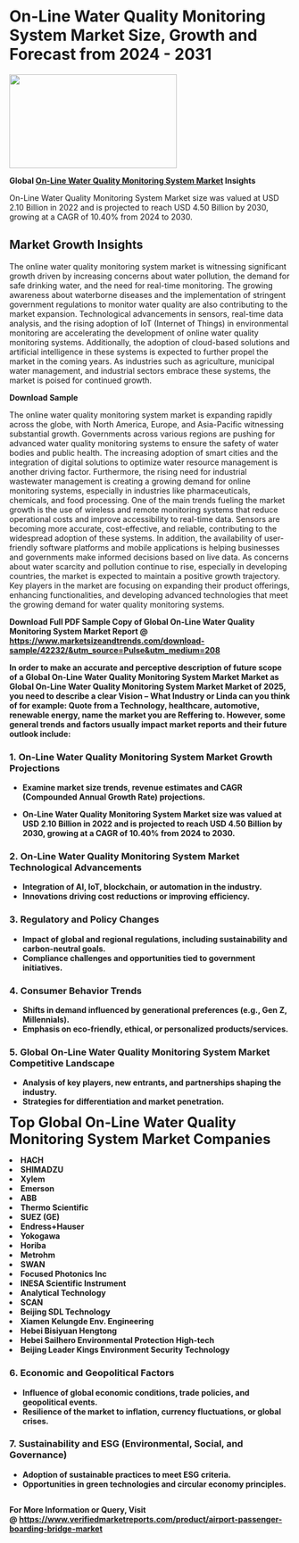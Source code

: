 <H1>On-Line Water Quality Monitoring System Market Size, Growth and Forecast from 2024 - 2031</H1><img class="aligncenter size-medium wp-image-584254" src="https://thirdeyenews.in/wp-content/uploads/2024/09/Global-Market-Research-300x168.jpeg" alt="" width="300" height="168" /><p><strong>Global&nbsp;<a href="https://www.marketsizeandtrends.com/download-sample/42232/&amp;utm_source=Pulse&amp;utm_medium=208">On-Line Water Quality Monitoring System Market</a> Insights</strong></p><p>On-Line Water Quality Monitoring System Market size was valued at USD 2.10 Billion in 2022 and is projected to reach USD 4.50 Billion by 2030, growing at a CAGR of 10.40% from 2024 to 2030.</p><p><h2>Market Growth Insights</h2> <p>The online water quality monitoring system market is witnessing significant growth driven by increasing concerns about water pollution, the demand for safe drinking water, and the need for real-time monitoring. The growing awareness about waterborne diseases and the implementation of stringent government regulations to monitor water quality are also contributing to the market expansion. Technological advancements in sensors, real-time data analysis, and the rising adoption of IoT (Internet of Things) in environmental monitoring are accelerating the development of online water quality monitoring systems. Additionally, the adoption of cloud-based solutions and artificial intelligence in these systems is expected to further propel the market in the coming years. As industries such as agriculture, municipal water management, and industrial sectors embrace these systems, the market is poised for continued growth.</p> <p><strong>Download Sample</strong></p> <p>The online water quality monitoring system market is expanding rapidly across the globe, with North America, Europe, and Asia-Pacific witnessing substantial growth. Governments across various regions are pushing for advanced water quality monitoring systems to ensure the safety of water bodies and public health. The increasing adoption of smart cities and the integration of digital solutions to optimize water resource management is another driving factor. Furthermore, the rising need for industrial wastewater management is creating a growing demand for online monitoring systems, especially in industries like pharmaceuticals, chemicals, and food processing. One of the main trends fueling the market growth is the use of wireless and remote monitoring systems that reduce operational costs and improve accessibility to real-time data. Sensors are becoming more accurate, cost-effective, and reliable, contributing to the widespread adoption of these systems. In addition, the availability of user-friendly software platforms and mobile applications is helping businesses and governments make informed decisions based on live data. As concerns about water scarcity and pollution continue to rise, especially in developing countries, the market is expected to maintain a positive growth trajectory. Key players in the market are focusing on expanding their product offerings, enhancing functionalities, and developing advanced technologies that meet the growing demand for water quality monitoring systems.</p> <p><strong></p><p><span class=""><strong>Download Full PDF Sample Copy of Global On-Line Water Quality Monitoring System Market Report</strong> @ <a href="https://www.marketsizeandtrends.com/download-sample/42232/&amp;utm_source=Pulse&amp;utm_medium=208" target="_blank">https://www.marketsizeandtrends.com/download-sample/42232/&amp;utm_source=Pulse&amp;utm_medium=208</a></span></p><p>In order to make an accurate and perceptive description of future scope of a Global&nbsp;On-Line Water Quality Monitoring System Market Market as Global&nbsp;On-Line Water Quality Monitoring System Market Market of 2025, you need to describe a clear Vision &ndash; What Industry or Linda can you think of for example: Quote from a Technology, healthcare, automotive, renewable energy, name the market you are Reffering to. However, some general trends and factors usually impact market reports and their future outlook include:</p><h3>1.&nbsp;<strong>On-Line Water Quality Monitoring System Market Growth Projections</strong></h3><ul><li>Examine market size trends, revenue estimates and CAGR (Compounded Annual Growth Rate) projections.</li><li><p>On-Line Water Quality Monitoring System Market size was valued at USD 2.10 Billion in 2022 and is projected to reach USD 4.50 Billion by 2030, growing at a CAGR of 10.40% from 2024 to 2030.</p></li></ul><h3>2.&nbsp;<strong>On-Line Water Quality Monitoring System Market Technological Advancements</strong></h3><ul><li>Integration of AI, IoT, blockchain, or automation in the industry.</li><li>Innovations driving cost reductions or improving efficiency.</li></ul><h3>3.&nbsp;<strong>Regulatory and Policy Changes</strong></h3><ul><li>Impact of global and regional regulations, including sustainability and carbon-neutral goals.</li><li>Compliance challenges and opportunities tied to government initiatives.</li></ul><h3>4.&nbsp;<strong>Consumer Behavior Trends</strong></h3><ul><li>Shifts in demand influenced by generational preferences (e.g., Gen Z, Millennials).</li><li>Emphasis on eco-friendly, ethical, or personalized products/services.</li></ul><h3>5.&nbsp;<strong>Global On-Line Water Quality Monitoring System Market Competitive Landscape</strong></h3><ul><li>Analysis of key players, new entrants, and partnerships shaping the industry.</li><li>Strategies for differentiation and market penetration.</li></ul><p data-pm-slice="1 1 []"><span style="color: inherit; font-family: inherit; font-size: 25px;">Top Global On-Line Water Quality Monitoring System Market Companies</span></p><div class="" data-test-id=""><p><li>HACH</li><li> SHIMADZU</li><li> Xylem</li><li> Emerson</li><li> ABB</li><li> Thermo Scientific</li><li> SUEZ (GE)</li><li> Endress+Hauser</li><li> Yokogawa</li><li> Horiba</li><li> Metrohm</li><li> SWAN</li><li> Focused Photonics Inc</li><li> INESA Scientific Instrument</li><li> Analytical Technology</li><li> SCAN</li><li> Beijing SDL Technology</li><li> Xiamen Kelungde Env. Engineering</li><li> Hebei Bisiyuan Hengtong</li><li> Hebei Sailhero Environmental Protection High-tech</li><li> Beijing Leader Kings Environment Security Technology</li></p></div><h3>6.&nbsp;<strong>Economic and Geopolitical Factors</strong></h3><ul><li>Influence of global economic conditions, trade policies, and geopolitical events.</li><li>Resilience of the market to inflation, currency fluctuations, or global crises.</li></ul><h3>7.&nbsp;<strong>Sustainability and ESG (Environmental, Social, and Governance)</strong></h3><ul><li>Adoption of sustainable practices to meet ESG criteria.</li><li>Opportunities in green technologies and circular economy principles.</li></ul><h2><strong style="font-size: 14px;">For More Information or Query, Visit @&nbsp;</strong><a style="background-color: #ffffff; font-size: 14px;" href="https://www.marketsizeandtrends.com/report/on-line-water-quality-monitoring-system-market/" target="_blank">https://www.verifiedmarketreports.com/product/airport-passenger-boarding-bridge-market</a></h2>
